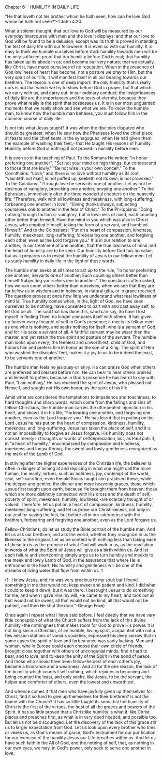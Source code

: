 Chapter 6 --HUMILITY IN DAILY LIFE

"He that loveth not his brother whom he hath seen, how can he love God whom he hath not seen?"-1 John 4:20.

What a solemn thought, that our love to God will be measured by our everyday intercourse with men and the love it displays; and that our love to God will be found to be a delusion, except was its truth is proved in standing the test of daily life with our fellowmen. It is even so with our humility. It is easy to think we humble ourselves before God: humility towards men will be the only sufficient proof that our humility before God is real; that humility has taken up its abode in us; and become our very nature; that we actually, like Christ, have made ourselves of no reputation. When in the presence of God lowliness of heart has become, not a posture we pray to Him, but the very spirit of our life, it will manifest itself in all our bearing towards our brethren. The lesson is one of deep import: the only humility that is really ours is not that which we try to show before God in prayer, but that which we carry with us, and carry out, in our ordinary conduct; the insignficances of daily life are the importances and the tests of eternity, because they prove what really is the spirit that possesses us. It is in our most unguarded moments that we really show and see what we are. To know the humble man, to know how the humble man behaves, you must follow him in the common course of daily life.

Is not this what Jesus taught? It was when the disciples disputed who should be greatest; when He saw how the Pharisees loved the chief place at feasts and the chief seats in the synagogues; when He had given them the example of washing their feet,- that He taught His lessons of humility. Humility before God is nothing if not proved in humility before men.

It is even so in the teaching of Paul. To the Romans He writes: "In honor preferring one another"; "Set not your mind on high things, but condescend to those that are lowly." "Be not wise in your own conceit." To the Corinthians: "Love," and there is no love without humility as its root, "vaunteth not itself, is not puffed up, seeketh not its own, is not provoked." To the Galatians: "Through love be servants one of another. Let us not be desirous of vainglory, provoking one another, envying one another." To the Ephesians, immediately after the three wonderful chapters on the heavenly life: "Therefore, walk with all lowliness and meekness, with long-suffering, forbearing one another in love"; "Giving thanks always, subjecting yourselves one to another in the fear of Christ." To the Philippians: "Doing nothing through faction or vainglory, but in lowliness of mind, each counting other better than himself. Have the mind in you which was also in Christ Jesus, who emptied Himself, taking the form of a servant, and humbled Himself." And to the Colossians: "Put on a heart of compassion, kindness, humility, meekness, long-suffering, forebearing one another, and forgiving each other, even as the Lord forgave you." It is in our relation to one another, in our treatment of one another, that the true lowliness of mind and the heart of humility are to be seen. Our humility before God has no value, but as it prepares us to reveal the humility of Jesus to our fellow-men. Let us study humility in daily life in the light of these words.

The humble man seeks at all times to act up to the rule, "In honor preferring one another; Servants one of another; Each counting others better than himself Subjecting yourselves one to another." The question is often asked, how we can count others better than ourselves, when we see that they are far below us in wisdom and in holiness, in natural gifts, or in grace received. The question proves at once how little we understand what real lowliness of mind is. True humility comes when, in the, light of God, we have seen ourselves to be nothing, have consented to part with and cast away self, to let God be all. The soul that has done this, sand can say, So have I lost myself in finding Thee, no longer compares itself with others. It has given up forever every thought of self in God's presence; it meets its fellow-men as one who is nothing, and seeks nothing for itself; who is a servant of God, and for His sake a servant of all. A faithful servant may be wiser than the master, and yet retain the true spirit and posture of the servant. The humble man looks upon every, the feeblest and unworthiest, child of God, and honors him and prefers him in honor as the son of a King. The spirit of Him who washed the disciples' feet, makes it a joy to us to be indeed the least, to be servants one of another.

The humble man feels no jealousy-or envy. He can praise God when others are preferred and blessed before him. He can bear to hear others praised and himself forgotten, because in God's presence he has learnt to say with Paul, "I am nothing." He has received the spirit of Jesus, who pleased not Himself, and sought not His own honor, as the spirit of his life.

Amid what are considered the temptations to impatience and touchiness, to hard thoughts and sharp words, which come from the failings and sins of fellow-Christians, the humble man carries the oftrepeated injunction in his heart, and shows it in his life, "Forbearing one another, and forgiving one another, even as the Lord forgave you." He has learnt that in putting on the Lord Jesus he has put on the heart of compassion, kindness, humility, meekness, and long-suffering. Jesus has taken the place of self, and it is not an impossibility to forgive as Jesus forgave. His humility does not consist merely in thoughts or words of selfdepreciation, but, as Paul puts it, in "a heart of humility," encompassed by compassion and kindness, meekness and longsuffering,-the sweet and lowly gentleness recognized as the mark of the Lamb of God.

In striving after the higher experiences of the Christian life, the believer is often in danger of aiming at and rejoicing in what one might call the more human, the manly, virtues, such as boldness, joy, contempt of the world, zeal, self-sacrifice,-even the old Stoics taught and practised these,-while the deeper and gentler, the diviner and more heavenly graces, those which Jesus first taught upon earth, because He brought them from heaven; those which are more distinctly connected with His cross and the death of self,-poverty of spirit, meekness, humility, lowliness,-are scarcely thought of or valued. Therefore, let us put on a heart of compassion, kindness, humility, meekness,long-suffering; and let us prove our Christlikeness, not only in our zeal for saving the lost, but before all in our intercourse with the brethren, forbearing and forgiving one another, even as the Lord forgave us.

Fellow-Christians, do let us study the Bible portrait of the humble man. And let us ask our brethren, and ask the world, whether they recognize in us the likeness to the original. Let us be content with nothing less than taking each of these texts as the promise of what God will work in us, as the revelation in words of what the Spirit of Jesus will give as a birth within us. And let each failure and shortcoming simply urge us to turn humbly and meekly to the meek and lowly Lamb of God, in the assurance that where He is enthroned in the heart, His humility and gentleness will be one of the streams of living water that flow from within us. 1

(1- I knew Jesus, and He was very precious to my soul: but I found something in me that would not keep sweet and patient and kind. I did what I could to keep it down, but it was there. I besought Jesus to do something for me, and when I gave Him my will, He came to my heart, and took out all that would not be sweet, all that would not be kind, all that would not be patient, and then He shut the door."-George Foxe)

Once again I repeat what I have said before. I feel deeply that we have very little conception of what the Church suffers from the lack of this divine humility,-the nothingness that makes room for God to prove His power. It is not long since a Christian, of an humble, loving spirit, acquainted with not a few mission stations of various societies, expressed his deep sorrow that in some cases the spirit of love and forbearance was sadly lacking. Men and women, who in Europe could each choose their own circle of friends, brought close together with others of uncongenial minds, find it hard to bear, and to love, and to keep the unity of the Spirit in the bond of peace. And those who should have been fellow-helpers of each other's joy, became a hindrance and a weariness. And all for the one reason, the lack of the humility which counts itself nothing, which rejoices in becoming and being counted the least, and only seeks, like Jesus, to be the servant, the helper and comforter of others, even the lowest and unworthiest.

And whence comes it that men who have joyfully given up themselves for Christ, find it so hard to give up themselves for their brethren? Is not the blame with the Church? It has so little taught its sons that the humility of Christ is the first of the virtues, the best of all the graces and powers of the Spirit. It has so little proved that a Christlike humility is what it, like Christ, places and preaches first, as what is in very deed needed, and possible too. But let us not be discouraged. Let the discovery of the lack of this grace stir us to larger expectation from God. Let us look upon every brother who tries or vexes us, as God's means of grace, God's instrument for our purification, for our exercise of the humility Jesus our Life breathes within us. And let us have such faith in the All of God, and the nothing of self, that, as nothing in our own eyes, we may, in God's power, only seek to serve one another in love.
